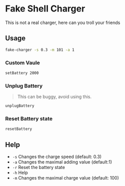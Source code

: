 # Fake Shell Charger

This is not a real charger, here can you troll your friends

## Usage

```sh
fake-charger -s 0.3 -m 101 -a 1
```

### Custom Vaule

```sh
setBattery 2000
```

### Unplug Battery

> This can be buggy, avoid using this.

```sh
unplugBattery
```

### Reset Battery state

```sh
resetBattery
```

## Help

- `-s` Changes the charge speed (default: 0.3)
- `-a` Changes the maximal adding value (default:1)
- `-r` Reset the battery state
- `-h` Help
- `-m` Changes the maximal charge value (default: 100)
